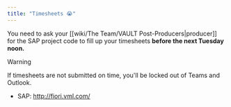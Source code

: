 ```yaml
---
title: "Timesheets 😭"
---
```

You need to ask your [[wiki/The Team/VAULT Post-Producers|producer]] for the SAP project code to fill up your timesheets **before the next Tuesday noon.** 

> [!warning]
> If timesheets are not submitted on time, you'll be locked out of Teams and Outlook.

- SAP: http://fiori.vml.com/